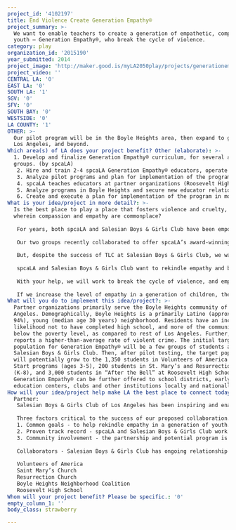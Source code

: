 ```yaml
---
project_id: '4102197'
title: End Violence Create Generation Empathy®
project_summary: >-
  We want to enable teachers to create a generation of empathetic, compassionate
  youth – Generation Empathy®, who break the cycle of violence.
category: play
organization_id: '2015190'
year_submitted: 2014
project_image: 'http://maker.good.is/myLA2050play/projects/generationempathy.html'
project_video: ''
CENTRAL LA: '0'
EAST LA: '0'
SOUTH LA: '1'
SGV: '0'
SFV: '0'
SOUTH BAY: '0'
WESTSIDE: '0'
LA COUNTY: '1'
OTHER: >-
  Our pilot program will be in the Boyle Heights area, then expand to greater
  Los Angeles, and beyond.
Which area(s) of LA does your project benefit? Other (elaborate): >-
  1. Develop and finalize Generation Empathy® curriculum, for several age
  groups. (by spcaLA)
   2. Hire and train 2-4 spcaLA Generation Empathy® educators, operate pilots at programs run by the Salesian Boys & Girls Club for several age groups. (by spcaLA & Salesian Boys & Girls Club)
   3. Analyze pilot programs and plan for implementation of the program on wider scale. (by spcaLA & Salesian Boys & Girls Club)
   4. spcaLA teaches educators at partner organizations (Roosevelt High School, Volunteers of America Head Start programs, St. Mary’s school, and Salesian Boys & Girls Club) how to operate a Generation Empathy® program and/or operates programs at those locations.
   5. Analyze programs in Boyle Heights and secure new educator relationships. (by spcaLA, Salesian Boys & Girls Club, & partner organizations)
   6. Create and execute a plan for implementation of the program in more areas of California, and then nationally and internationally. (by spcaLA and Salesian Boys & Girls Club)
What is your idea/project in more detail?: >-
  Is the best place to play a place that fosters violence and cruelty, or one
  wherein compassion and empathy are commonplace? 
   
   For years, both spcaLA and Salesian Boys & Girls Club have been empowering youth in at-risk communities to be compassionate leaders. Now, two of Los Angeles’ finest nonprofit organizations have joined together to offer programming aimed at prevention and early intervention – of violence. 
   
   Our two groups recently collaborated to offer spcaLA’s award-winning violence-prevention program, “Teaching Love & Compassion” (TLC) ™ at the Salesian Boys & Girls Club. Kids in spcaLA TLC programs work to gain empathy, coping skills, and self-esteem through a pro-hero, anti-bullying curriculum involving work with shelter dogs. Students take pre and post surveys to measure empathy, and invariably, empathy increases. In fact, TLC has been so successful spcaLA worked with the Juvenile Division of the Los Angeles Superior Court and the Los Angeles District Attorney’s Office to offer a similar program as part of probation for some juvenile offenders (often convicted of bullying, assault, and animal cruelty offenses). 
   
   But, despite the success of TLC at Salesian Boys & Girls Club, we want more. 
   
   spcaLA and Salesian Boys & Girls Club want to rekindle empathy and break the cycle of violence on a larger scale. We envision a program that would take the successes of spcaLA’s violence-prevention programs to a wider audience – giving educators the tools to teach a humane education and violence prevention course, without the involvement of an animal shelter, its staff or animals. 
   
   With your help, we will work to break the cycle of violence, and empower a generation of kids to be thought leaders in their communities. We will help them to rekindle their empathy and speak up for those who have no voice. We will prevent crime through compassion, and intervene before youthful transgressions become adult patterns of criminal behavior.
   
   If we increase the level of empathy in a generation of children, they will be less likely to perpetrate or be convicted of violent crimes as juveniles and adults, making their communities safe places to play. They will stand up for the weak and victimized - reporting crime. Further, through a childhood of involvement in community groups, like the Salesian Boys & Girls Club, Generation Empathy® kids will be civic leaders, committed to the improvement and revitalization of their neighborhoods.
What will you do to implement this idea/project?: >-
  Partner organizations primarily serve the Boyle Heights community of Los
  Angeles. Demographically, Boyle Heights is a primarily Latino (approximately
  94%), young (median age 30 years) neighborhood. Residents have an increased
  likelihood not to have completed high school, and more of the community lives
  below the poverty level, as compared to rest of Los Angeles. Further, the area
  reports a higher-than-average rate of violent crime. The initial target
  population for Generation Empathy® will be a few groups of students at
  Salesian Boys & Girls Club. Then, after pilot testing, the target population
  will potentially grow to the 1,350 students in Volunteers of America Head
  Start programs (ages 3-5), 200 students in St. Mary’s and Resurrection schools
  (K-8), and 3,000 students in “After the Bell” at Roosevelt High School.
  Generation Empathy® can be further offered to school districts, early
  education centers, clubs and other institutions locally and nationally.
How will your idea/project help make LA the best place to connect today? In LA2050?: |-
  Partner:
   Salesian Boys & Girls Club of Los Angeles has been inspiring and enabling the young people of East Los Angeles and the surrounding communities to realize their full potential as productive, responsible and caring citizens, and supporting their families in this effort since 1966 (Tax ID 95-2430743). spcaLA has been working with Salesian Boys & Girls Club for some time, to weave violence-prevention lessons into ongoing programs.
   
   Three factors critical to the success of our proposed collaboration.
   1. Common goals - to help rekindle empathy in a generation of youth.
   2. Proven track record - spcaLA and Salesian Boys & Girls Club work well together to offer violence-prevention programs.
   3. Community involvement - the partnership and potential program is supported by the Boyle Heights Neighborhood Coalition, affording Generation Empathy® the support of the Boyle Heights community at large.
   
   Collaborators - Salesian Boys & Girls Club has ongoing relationship with collaborator organizations, who serve the greater Boyle Heights area.
   
   Volunteers of America
   Saint Mary’s Church
   Resurrection Church
   Boyle Heights Neighborhood Coalition
   Roosevelt High School
Whom will your project benefit? Please be specific.: '0'
empty_column_1: ''
body_class: strawberry

---
```

